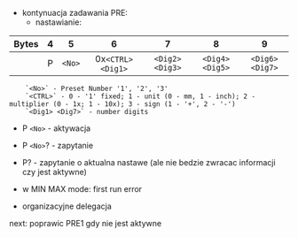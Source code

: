- kontynuacja zadawania PRE:
	- nastawianie:

| Bytes |  4  |   5    |        6         |       7        |       8        |       9        |
|:-----:|:---:|:------:|:----------------:|:--------------:|:--------------:|:--------------:|
|       |  P  | `<No>` | 0x`<CTRL><Dig1>` | `<Dig2><Dig3>` | `<Dig4><Dig5>` | `<Dig6><Dig7>` | 


		`<No>` - Preset Number '1', '2', '3'
		`<CTRL>` - 0 - '1' fixed; 1 - unit (0 - mm, 1 - inch); 2 - multiplier (0 - 1x; 1 - 10x); 3 - sign (1 - '+', 2 - '-')
	    `<Dig1> <Dig7>` - number digits
	    
- P `<No>` - aktywacja
- P `<No>`? - zapytanie
- P? - zapytanie o aktualna nastawe (ale nie bedzie zwracac informacji czy jest aktywne)
- w MIN MAX mode: first run error


- organizacyjne delegacja




next:
poprawic PRE1 gdy nie jest aktywne